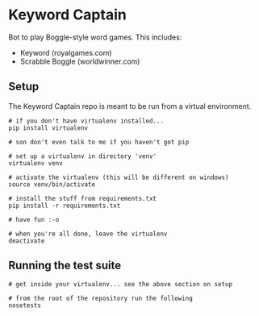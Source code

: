 # Keyword Captain
Bot to play Boggle-style word games. This includes:
- Keyword (royalgames.com)
- Scrabble Boggle (worldwinner.com)

## Setup
The Keyword Captain repo is meant to be run from a virtual environment.
```
# if you don't have virtualenv installed...
pip install virtualenv

# son don't even talk to me if you haven't got pip

# set up a virtualenv in directory 'venv'
virtualenv venv

# activate the virtualenv (this will be different on windows)
source venv/bin/activate

# install the stuff from requirements.txt
pip install -r requirements.txt

# have fun :-o

# when you're all done, leave the virtualenv
deactivate
```
## Running the test suite
```
# get inside your virtualenv... see the above section on setup

# from the root of the repository run the following
nosetests
```
